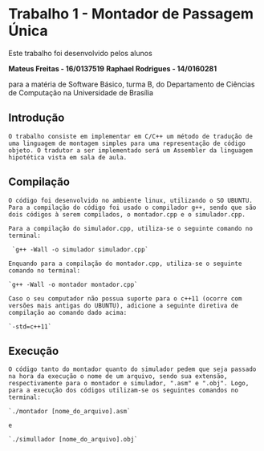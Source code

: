 # Trabalho 1 - Montador de Passagem Única
Este trabalho foi desenvolvido pelos alunos 

**Mateus Freitas - 16/0137519**
**Raphael Rodrigues - 14/0160281**

para a matéria de Software Básico, turma B, do Departamento de Ciências de Computação na Universidade de Brasília

## Introdução 
    O trabalho consiste em implementar em C/C++ um método de tradução de uma linguagem de montagem simples para uma representação de código objeto. O tradutor a ser implementado será um Assembler da linguagem hipotética vista em sala de aula.

## Compilação

    O código foi desenvolvido no ambiente linux, utilizando o SO UBUNTU.
    Para a compilação do código foi usado o compilador g++, sendo que são dois códigos à serem compilados, o montador.cpp e o simulador.cpp.
    
    Para a compilação do simulador.cpp, utiliza-se o seguinte comando no terminal:

     `g++ -Wall -o simulador simulador.cpp`
    
    Enquando para a compilação do montador.cpp, utiliza-se o seguinte comando no terminal:

    `g++ -Wall -o montador montador.cpp`

    Caso o seu computador não possua suporte para o c++11 (ocorre com versões mais antigas do UBUNTU), adicione a seguinte diretiva de compilação ao comando dado acima:

    `-std=c++11`

## Execução

    O código tanto do montador quanto do simulador pedem que seja passado na hora da execução o nome de um arquivo, sendo sua extensão, respectivamente para o montador e simulador, ".asm" e ".obj". Logo, para a execução dos códigos utilizam-se os seguintes comandos no terminal:

    `./montador [nome_do_arquivo].asm`

    e 

    `./simullador [nome_do_arquivo].obj`
